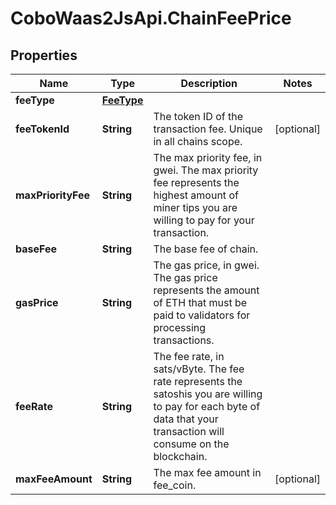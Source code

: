 # CoboWaas2JsApi.ChainFeePrice

## Properties

Name | Type | Description | Notes
------------ | ------------- | ------------- | -------------
**feeType** | [**FeeType**](FeeType.md) |  | 
**feeTokenId** | **String** | The token ID of the transaction fee. Unique in all chains scope. | [optional] 
**maxPriorityFee** | **String** | The max priority fee, in gwei. The max priority fee represents the highest amount of miner tips you are willing to pay for your transaction. | 
**baseFee** | **String** | The base fee of chain. | 
**gasPrice** | **String** | The gas price, in gwei. The gas price represents the amount of ETH that must be paid to validators for processing transactions. | 
**feeRate** | **String** | The fee rate, in sats/vByte. The fee rate represents the satoshis you are willing to pay for each byte of data that your transaction will consume on the blockchain. | 
**maxFeeAmount** | **String** | The max fee amount in fee_coin. | [optional] 


